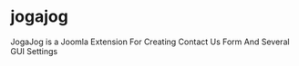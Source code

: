 jogajog
=======

JogaJog is a Joomla Extension For Creating Contact Us Form And Several GUI Settings